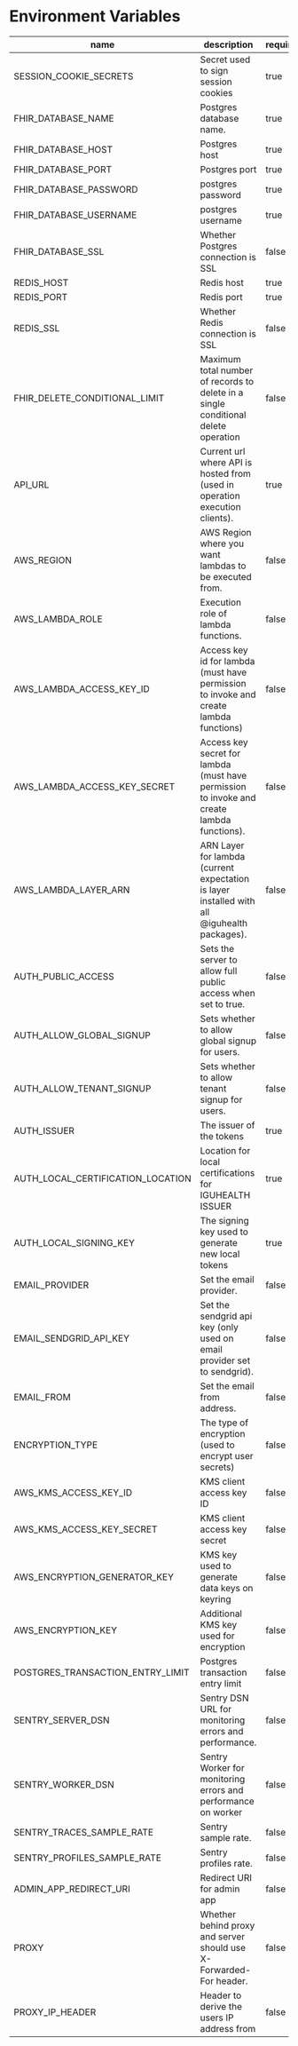 
# Environment Variables
| name | description | required | defaults |
|------|-------------|----------|----------|
| SESSION_COOKIE_SECRETS | Secret used to sign session cookies | true | iguhealth |
| FHIR_DATABASE_NAME | Postgres database name.  | true | iguhealth |
| FHIR_DATABASE_HOST | Postgres host | true | localhost |
| FHIR_DATABASE_PORT | Postgres port | true | 5432 |
| FHIR_DATABASE_PASSWORD | postgres password | true |  |
| FHIR_DATABASE_USERNAME | postgres username | true | postgres |
| FHIR_DATABASE_SSL | Whether Postgres connection is SSL | false | false |
| REDIS_HOST | Redis host | true | 127.0.0.1 |
| REDIS_PORT | Redis port | true | 6379 |
| REDIS_SSL | Whether Redis connection is SSL | false | false |
| FHIR_DELETE_CONDITIONAL_LIMIT | Maximum total number of records to delete in a single conditional delete operation | false | 20 |
| API_URL | Current url where API is hosted from (used in operation execution clients). | true |  |
| AWS_REGION | AWS Region where you want lambdas to be executed from. | false |  |
| AWS_LAMBDA_ROLE | Execution role of lambda functions. | false |  |
| AWS_LAMBDA_ACCESS_KEY_ID | Access key id for lambda (must have permission to invoke and create lambda functions) | false |  |
| AWS_LAMBDA_ACCESS_KEY_SECRET | Access key secret for lambda (must have permission to invoke and create lambda functions). | false |  |
| AWS_LAMBDA_LAYER_ARN | ARN Layer for lambda (current expectation is layer installed with all @iguhealth packages). | false |  |
| AUTH_PUBLIC_ACCESS | Sets the server to allow full public access when set to true. | false | false |
| AUTH_ALLOW_GLOBAL_SIGNUP | Sets whether to allow global signup for users. | false | false |
| AUTH_ALLOW_TENANT_SIGNUP | Sets whether to allow tenant signup for users. | false | false |
| AUTH_ISSUER | The issuer of the tokens | true |  |
| AUTH_LOCAL_CERTIFICATION_LOCATION | Location for local certifications for IGUHEALTH ISSUER | true |  |
| AUTH_LOCAL_SIGNING_KEY | The signing key used to generate new local tokens | true |  |
| EMAIL_PROVIDER | Set the email provider. | false |  |
| EMAIL_SENDGRID_API_KEY | Set the sendgrid api key (only used on email provider set to sendgrid). | false |  |
| EMAIL_FROM | Set the email from address. | false |  |
| ENCRYPTION_TYPE | The type of encryption (used to encrypt user secrets) | false |  |
| AWS_KMS_ACCESS_KEY_ID | KMS client access key ID | false |  |
| AWS_KMS_ACCESS_KEY_SECRET | KMS client access key secret | false |  |
| AWS_ENCRYPTION_GENERATOR_KEY | KMS key used to generate data keys on keyring | false |  |
| AWS_ENCRYPTION_KEY | Additional KMS key used for encryption | false |  |
| POSTGRES_TRANSACTION_ENTRY_LIMIT | Postgres transaction entry limit | false | 20 |
| SENTRY_SERVER_DSN | Sentry DSN URL for monitoring errors and performance. | false |  |
| SENTRY_WORKER_DSN | Sentry Worker for monitoring errors and performance on worker | false |  |
| SENTRY_TRACES_SAMPLE_RATE | Sentry sample rate. | false |  |
| SENTRY_PROFILES_SAMPLE_RATE | Sentry profiles rate. | false |  |
| ADMIN_APP_REDIRECT_URI | Redirect URI for admin app | false |  |
| PROXY | Whether behind proxy and server should use X-Forwarded-For header. | false | false |
| PROXY_IP_HEADER | Header to derive the users IP address from | false | false |